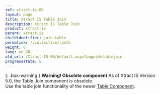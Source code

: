 ```yaml
---
ref: xtract-is-06
layout: page
title: Xtract IS Table Join
description: Xtract IS Table Join
product: xtract-is
parent: xtract-is
childidentifier: join-table
permalink: /:collection/:path
weight: 6
lang: en_GB
old_url: /Xtract-IS-EN/default.aspx?pageid=tablejoin
progressstate: 5
---
```


{: .box-warning }
**Warning! Obsolete component** 
As of Xtract IS Version 5.0, the Table Join component is obsolete.<br>
Use the table join functionality of the newer [Table Component](./table/table-joins).

